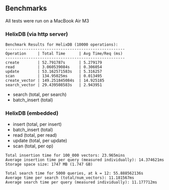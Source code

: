 ## Benchmarks
All tests were run on a MacBook Air M3

### HelixDB (via http server)
```
Benchmark Results for HelixDB (10000 operations):
----------------------------------------------------
Operation     | Total Time      | Avg Time/Req (ms)
----------------------------------------------------
create        | 52.791787s      | 5.279179
read          | 3.060539084s    | 0.306054
update        | 53.162571583s   | 5.316257
scan          | 134.95025ms     | 0.013495
create_vector | 149.251845084s  | 14.925185
search_vector | 29.439508583s   | 2.943951
```
- search (total, per search)
- batch_insert (total)

### HelixDB (embedded)
- insert (total, per insert)
- batch_insert (total)
- read (total, per read)
- update (total, per update)
- scan (total, per op)

```
Total insertion time for 100_000 vectors: 23.965mins
Average insertion time per query (measured individually): 14.374621ms
Storage space size: 1747 MB (1.747 GB)
```
```
Total search time for 5000 queries, at k = 12: 55.888562136s
Average time per search (total/num_vectors): 11.181567ms
Average search time per query (measured individually): 11.177712ms
```
